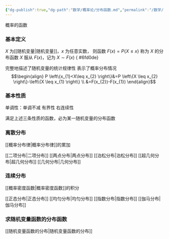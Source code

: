 ```yaml
---
{"dg-publish":true,"dg-path":"数学/概率论/分布函数.md","permalink":"/数学/概率论/分布函数/","dgPassFrontmatter":true,"noteIcon":"","created":"2024-04-16T13:01:27.337+08:00","updated":"2024-05-07T11:09:28.537+08:00"}
---
```


概率的函数
### 基本定义
$X$ 为[[随机变量\|随机变量]]，$x$ 为任意实数，
则函数 $F(x)=P\{X\leq x\}$ 称为 $X$ 的分布函数
$X$ 服从 $F(x)$，记为 $X\sim F(x)$
{ #6fd0de}


完整地描述了随机变量的统计规律性
表示了概率分布情况
$$\begin{align}
P \left\{x_{1}<X\leq x_{2} \right\}&=P \left\{X \leq x_{2} \right\}-\left\{X \leq x_{1} \right\} \\
&=F(x_{2})-F(x_{1})
\end{align}$$
### 基本性质
单调性：单调不减
有界性
右连续性

满足上述三条性质的函数，必为某一随机变量的分布函数
### 离散分布
[[概率分布律\|概率分布律]]的累加

[[二项分布\|二项分布]]
[[两点分布\|两点分布]]
[[泊松分布\|泊松分布]]
[[超几何分布\|超几何分布]]
[[几何分布\|几何分布]]
### 连续分布
[[概率密度函数\|概率密度函数]]的积分

[[正态分布\|正态分布]]
[[均匀分布\|均匀分布]]
[[指数分布\|指数分布]]
[[伽马分布\|伽马分布]]

### 求随机变量函数的分布函数
[[随机变量函数的分布\|随机变量函数的分布]]



